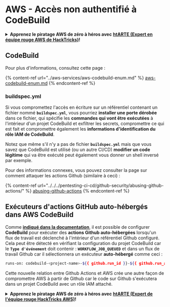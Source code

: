 # AWS - Accès non authentifié à CodeBuild

<details>

<summary><strong>Apprenez le piratage AWS de zéro à héros avec</strong> <a href="https://training.hacktricks.xyz/courses/arte"><strong>htARTE (Expert en équipe rouge AWS de HackTricks)</strong></a><strong>!</strong></summary>

Autres façons de soutenir HackTricks :

* Si vous souhaitez voir votre **entreprise annoncée dans HackTricks** ou **télécharger HackTricks en PDF**, consultez les [**PLANS D'ABONNEMENT**](https://github.com/sponsors/carlospolop) !
* Obtenez le [**swag officiel PEASS & HackTricks**](https://peass.creator-spring.com)
* Découvrez [**La famille PEASS**](https://opensea.io/collection/the-peass-family), notre collection exclusive de [**NFTs**](https://opensea.io/collection/the-peass-family)
* **Rejoignez le** 💬 [**groupe Discord**](https://discord.gg/hRep4RUj7f) ou le [**groupe Telegram**](https://t.me/peass) ou **suivez-nous** sur **Twitter** 🐦 [**@hacktricks\_live**](https://twitter.com/hacktricks\_live)**.**
* **Partagez vos astuces de piratage en soumettant des PR aux** [**HackTricks**](https://github.com/carlospolop/hacktricks) et [**HackTricks Cloud**](https://github.com/carlospolop/hacktricks-cloud) github repos.

</details>

## CodeBuild

Pour plus d'informations, consultez cette page :

{% content-ref url="../aws-services/aws-codebuild-enum.md" %}
[aws-codebuild-enum.md](../aws-services/aws-codebuild-enum.md)
{% endcontent-ref %}

### buildspec.yml

Si vous compromettez l'accès en écriture sur un référentiel contenant un fichier nommé **`buildspec.yml`**, vous pourriez **installer une porte dérobée** dans ce fichier, qui spécifie les **commandes qui vont être exécutées** à l'intérieur d'un projet CodeBuild et exfiltrer les secrets, compromettre ce qui est fait et compromettre également les **informations d'identification du rôle IAM de CodeBuild**.

Notez que même s'il n'y a pas de fichier **`buildspec.yml`** mais que vous savez que CodeBuild est utilisé (ou un autre CI/CD) **modifier un code légitime** qui va être exécuté peut également vous donner un shell inversé par exemple.

Pour des informations connexes, vous pouvez consulter la page sur comment attaquer les actions Github (similaire à ceci) :

{% content-ref url="../../../pentesting-ci-cd/github-security/abusing-github-actions/" %}
[abusing-github-actions](../../../pentesting-ci-cd/github-security/abusing-github-actions/)
{% endcontent-ref %}

## Exécuteurs d'actions GitHub auto-hébergés dans AWS CodeBuild <a href="#action-runner" id="action-runner"></a>

Comme [**indiqué dans la documentation**](https://docs.aws.amazon.com/codebuild/latest/userguide/action-runner.html), il est possible de configurer **CodeBuild** pour exécuter des **actions Github auto-hébergées** lorsqu'un flux de travail est déclenché à l'intérieur d'un référentiel Github configuré. Cela peut être détecté en vérifiant la configuration du projet CodeBuild car le **`Type d'événement`** doit contenir : **`WORKFLOW_JOB_QUEUED`** et dans un flux de travail Github car il sélectionnera un exécuteur **auto-hébergé** comme ceci :
```bash
runs-on: codebuild-<project-name>-${{ github.run_id }}-${{ github.run_attempt }}
```
Cette nouvelle relation entre Github Actions et AWS crée une autre façon de compromettre AWS à partir de Github car le code sur Github s'exécutera dans un projet CodeBuild avec un rôle IAM attaché.

<details>

<summary><strong>Apprenez le piratage AWS de zéro à héros avec</strong> <a href="https://training.hacktricks.xyz/courses/arte"><strong>htARTE (Expert de l'équipe rouge HackTricks AWS)</strong></a><strong>!</strong></summary>

Autres façons de soutenir HackTricks :

* Si vous souhaitez voir votre **entreprise annoncée dans HackTricks** ou **télécharger HackTricks en PDF**, consultez les [**PLANS D'ABONNEMENT**](https://github.com/sponsors/carlospolop) !
* Obtenez le [**swag officiel PEASS & HackTricks**](https://peass.creator-spring.com)
* Découvrez [**La famille PEASS**](https://opensea.io/collection/the-peass-family), notre collection exclusive de [**NFT**](https://opensea.io/collection/the-peass-family)
* **Rejoignez le** 💬 [**groupe Discord**](https://discord.gg/hRep4RUj7f) ou le [**groupe Telegram**](https://t.me/peass) ou **suivez-nous** sur **Twitter** 🐦 [**@hacktricks\_live**](https://twitter.com/hacktricks\_live)**.**
* **Partagez vos astuces de piratage en soumettant des PR aux** [**HackTricks**](https://github.com/carlospolop/hacktricks) et [**HackTricks Cloud**](https://github.com/carlospolop/hacktricks-cloud) dépôts Github.

</details>
